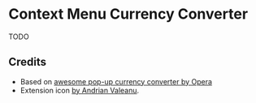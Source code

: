 # Context Menu Currency Converter

TODO

## Credits

* Based on [awesome pop-up currency converter by Opera](https://www.opera.com/computer/features/units-converter)
* Extension icon [by Andrian Valeanu](https://www.iconfinder.com/icons/87080/money_icon).
